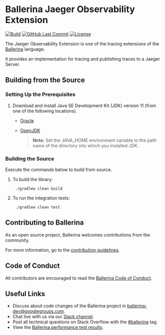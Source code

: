 # Ballerina Jaeger Observability Extension

[![Build](https://github.com/ballerina-platform/module-ballerinax-jaeger/workflows/Daily%20Build/badge.svg)](https://github.com/ballerina-platform/module-ballerinax-jaeger/actions?query=workflow%3A"Daily+Build")
[![GitHub Last Commit](https://img.shields.io/github/last-commit/ballerina-platform/module-ballerinax-jaeger.svg)](https://github.com/ballerina-platform/module-ballerinax-jaeger/commits/main)
[![License](https://img.shields.io/badge/License-Apache%202.0-blue.svg)](https://opensource.org/licenses/Apache-2.0)

The Jaeger Observability Extension is one of the tracing extensions of the<a target="_blank" href="https://ballerina.io/"> Ballerina</a> language.

It provides an implementation for tracing and publishing traces to a Jaeger Server.

## Building from the Source

### Setting Up the Prerequisites

1. Download and install Java SE Development Kit (JDK) version 11 (from one of the following locations).

    * [Oracle](https://www.oracle.com/java/technologies/javase-jdk11-downloads.html)

    * [OpenJDK](https://adoptopenjdk.net/)

      > **Note:** Set the JAVA_HOME environment variable to the path name of the directory into which you installed JDK.

### Building the Source

Execute the commands below to build from source.

1. To build the library:

        ./gradlew clean build

2. To run the integration tests:

        ./gradlew clean test

## Contributing to Ballerina

As an open source project, Ballerina welcomes contributions from the community.

For more information, go to the [contribution guidelines](https://github.com/ballerina-platform/ballerina-lang/blob/master/CONTRIBUTING.md).

## Code of Conduct

All contributors are encouraged to read the [Ballerina Code of Conduct](https://ballerina.io/code-of-conduct).

## Useful Links

* Discuss about code changes of the Ballerina project in [ballerina-dev@googlegroups.com](mailto:ballerina-dev@googlegroups.com).
* Chat live with us via our [Slack channel](https://ballerina.io/community/slack/).
* Post all technical questions on Stack Overflow with the [#ballerina](https://stackoverflow.com/questions/tagged/ballerina) tag.
* View the [Ballerina performance test results](https://github.com/ballerina-platform/ballerina-lang/blob/master/performance/benchmarks/summary.md).
